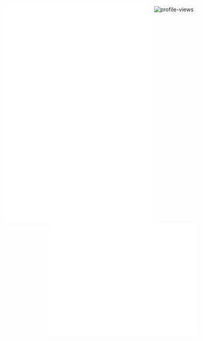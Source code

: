 [<img align="left" width="390" src="./general.svg" />](#)
[<img align="right" width="390" src="./achievements.svg" />](#)
[<img align="right" width="390" src="./licenses.svg" />](#)

<!-- ![Metrics](./github-metrics.svg) -->
![profile-views](https://gpvc.arturio.dev/hegde-atri)

